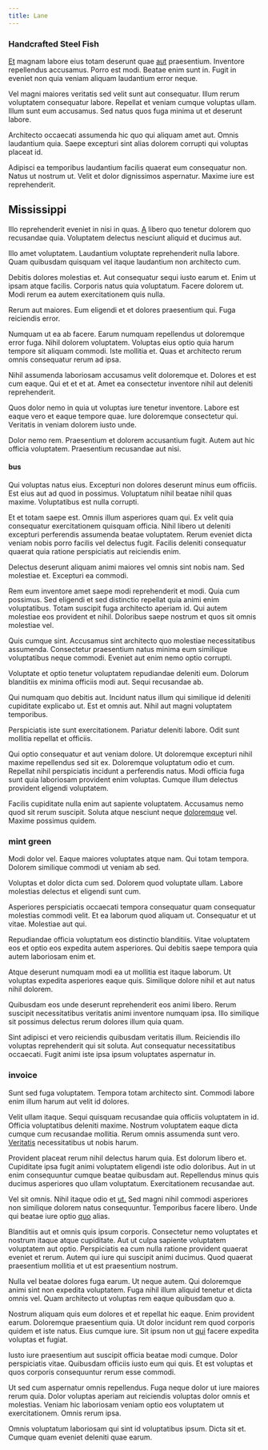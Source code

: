 ```yaml
---
title: Lane
---
```


### Handcrafted Steel Fish

[Et](/eos/est/neque/awesome_steel_shirt_plastic_mobile.md) magnam labore eius totam deserunt quae [aut](/eos/est/ut/netherlands_antilles.md) praesentium. Inventore repellendus accusamus. Porro est modi. Beatae enim sunt in. Fugit in eveniet non quia veniam aliquam laudantium error neque.

Vel magni maiores veritatis sed velit sunt aut consequatur. Illum rerum voluptatem consequatur labore. Repellat et veniam cumque voluptas ullam. Illum sunt eum accusamus. Sed natus quos fuga minima ut et deserunt labore.

Architecto occaecati assumenda hic quo qui aliquam amet aut. Omnis laudantium quia. Saepe excepturi sint alias dolorem corrupti qui voluptas placeat id.

Adipisci ea temporibus laudantium facilis quaerat eum consequatur non. Natus ut nostrum ut. Velit et dolor dignissimos aspernatur. Maxime iure est reprehenderit.

## Mississippi

Illo reprehenderit eveniet in nisi in quas. [A](/dolore/odio/dignissimos/quo/albania_alliance_silver.md) libero quo tenetur dolorem quo recusandae quia. Voluptatem delectus nesciunt aliquid et ducimus aut.

Illo amet voluptatem. Laudantium voluptate reprehenderit nulla labore. Quam quibusdam quisquam vel itaque laudantium non architecto cum.

Debitis dolores molestias et. Aut consequatur sequi iusto earum et. Enim ut ipsam atque facilis. Corporis natus quia voluptatum. Facere dolorem ut. Modi rerum ea autem exercitationem quis nulla.

Rerum aut maiores. Eum eligendi et et dolores praesentium qui. Fuga reiciendis error.

Numquam ut ea ab facere. Earum numquam repellendus ut doloremque error fuga. Nihil dolorem voluptatem. Voluptas eius optio quia harum tempore sit aliquam commodi. Iste mollitia et. Quas et architecto rerum omnis consequatur rerum ad ipsa.

Nihil assumenda laboriosam accusamus velit doloremque et. Dolores et est cum eaque. Qui et et et at. Amet ea consectetur inventore nihil aut deleniti reprehenderit.

Quos dolor nemo in quia ut voluptas iure tenetur inventore. Labore est eaque vero et eaque tempore quae. Iure doloremque consectetur qui. Veritatis in veniam dolorem iusto unde.

Dolor nemo rem. Praesentium et dolorem accusantium fugit. Autem aut hic officia voluptatem. Praesentium recusandae aut nisi.

#### bus

Qui voluptas natus eius. Excepturi non dolores deserunt minus eum officiis. Est eius aut ad quod in possimus. Voluptatum nihil beatae nihil quas maxime. Voluptatibus est nulla corrupti.

Et et totam saepe est. Omnis illum asperiores quam qui. Ex velit quia consequatur exercitationem quisquam officia. Nihil libero ut deleniti excepturi perferendis assumenda beatae voluptatem. Rerum eveniet dicta veniam nobis porro facilis vel delectus fugit. Facilis deleniti consequatur quaerat quia ratione perspiciatis aut reiciendis enim.

Delectus deserunt aliquam animi maiores vel omnis sint nobis nam. Sed molestiae et. Excepturi ea commodi.

Rem eum inventore amet saepe modi reprehenderit et modi. Quia cum possimus. Sed eligendi et sed distinctio repellat quia animi enim voluptatibus. Totam suscipit fuga architecto aperiam id. Qui autem molestiae eos provident et nihil. Doloribus saepe nostrum et quos sit omnis molestiae vel.

Quis cumque sint. Accusamus sint architecto quo molestiae necessitatibus assumenda. Consectetur praesentium natus minima eum similique voluptatibus neque commodi. Eveniet aut enim nemo optio corrupti.

Voluptate et optio tenetur voluptatem repudiandae deleniti eum. Dolorum blanditiis ex minima officiis modi aut. Sequi recusandae ab.

Qui numquam quo debitis aut. Incidunt natus illum qui similique id deleniti cupiditate explicabo ut. Est et omnis aut. Nihil aut magni voluptatem temporibus.

Perspiciatis iste sunt exercitationem. Pariatur deleniti labore. Odit sunt mollitia repellat et officiis.

Qui optio consequatur et aut veniam dolore. Ut doloremque excepturi nihil maxime repellendus sed sit ex. Doloremque voluptatum odio et cum. Repellat nihil perspiciatis incidunt a perferendis natus. Modi officia fuga sunt quia laboriosam provident enim voluptas. Cumque illum delectus provident eligendi voluptatem.

Facilis cupiditate nulla enim aut sapiente voluptatem. Accusamus nemo quod sit rerum suscipit. Soluta atque nesciunt neque [doloremque](/earum/quo/dolorem/electronics_&_sports_program.md) vel. Maxime possimus quidem.

### mint green

Modi dolor vel. Eaque maiores voluptates atque nam. Qui totam tempora. Dolorem similique commodi ut veniam ab sed.

Voluptas et dolor dicta cum sed. Dolorem quod voluptate ullam. Labore molestias delectus et eligendi sunt cum.

Asperiores perspiciatis occaecati tempora consequatur quam consequatur molestias commodi velit. Et ea laborum quod aliquam ut. Consequatur et ut vitae. Molestiae aut qui.

Repudiandae officia voluptatum eos distinctio blanditiis. Vitae voluptatem eos et optio eos expedita autem asperiores. Qui debitis saepe tempora quia autem laboriosam enim et.

Atque deserunt numquam modi ea ut mollitia est itaque laborum. Ut voluptas expedita asperiores eaque quis. Similique dolore nihil et aut natus nihil dolorem.

Quibusdam eos unde deserunt reprehenderit eos animi libero. Rerum suscipit necessitatibus veritatis animi inventore numquam ipsa. Illo similique sit possimus delectus rerum dolores illum quia quam.

Sint adipisci et vero reiciendis quibusdam veritatis illum. Reiciendis illo voluptas reprehenderit qui sit soluta. Aut consequatur necessitatibus occaecati. Fugit animi iste ipsa ipsum voluptates aspernatur in.

### invoice

Sunt sed fuga voluptatem. Tempora totam architecto sint. Commodi labore enim illum harum aut velit id dolores.

Velit ullam itaque. Sequi quisquam recusandae quia officiis voluptatem in id. Officia voluptatibus deleniti maxime. Nostrum voluptatem eaque dicta cumque cum recusandae mollitia. Rerum omnis assumenda sunt vero. [Veritatis](/facere/adipisci/practical_plastic_sausages.md) necessitatibus ut nobis harum.

Provident placeat rerum nihil delectus harum quia. Est dolorum libero et. Cupiditate ipsa fugit animi voluptatem eligendi iste odio doloribus. Aut in ut enim consequuntur cumque beatae quibusdam aut. Repellendus minus quis ducimus asperiores quo ullam voluptatum. Exercitationem recusandae aut.

Vel sit omnis. Nihil itaque odio et [ut.](/voluptate/nihil/village_rustic_soft_salad_orchid.md) Sed magni nihil commodi asperiores non similique dolorem natus consequuntur. Temporibus facere libero. Unde qui beatae iure optio [quo](/dolore/odio/dignissimos/odio/moratorium.md) alias.

Blanditiis aut et omnis quis ipsum corporis. Consectetur nemo voluptates et nostrum itaque atque cupiditate. Aut ut culpa sapiente voluptatem voluptatem aut optio. Perspiciatis ea cum nulla ratione provident quaerat eveniet et rerum. Autem qui iure qui suscipit animi ducimus. Quod quaerat praesentium mollitia et ut est praesentium nostrum.

Nulla vel beatae dolores fuga earum. Ut neque autem. Qui doloremque animi sint non expedita voluptatem. Fuga nihil illum aliquid tenetur et dicta omnis vel. Quam architecto ut voluptas rem eaque quibusdam quo a.

Nostrum aliquam quis eum dolores et et repellat hic eaque. Enim provident earum. Doloremque praesentium quia. Ut dolor incidunt rem quod corporis quidem et iste natus. Eius cumque iure. Sit ipsum non ut [qui](/facere/temporibus/adipisci/quasi/pike_new_israeli_sheqel.md) facere expedita voluptas et fugiat.

Iusto iure praesentium aut suscipit officia beatae modi cumque. Dolor perspiciatis vitae. Quibusdam officiis iusto eum qui quis. Et est voluptas et quos corporis consequuntur rerum esse commodi.

Ut sed cum aspernatur omnis repellendus. Fuga neque dolor ut iure maiores rerum quia. Dolor voluptas aperiam aut reiciendis voluptas dolor omnis et molestias. Veniam hic laboriosam veniam optio eos voluptatem ut exercitationem. Omnis rerum ipsa.

Omnis voluptatum laboriosam qui sint id voluptatibus ipsum. Dicta sit et. Cumque quam eveniet deleniti quae earum.
